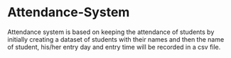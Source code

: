 # Attendance-System
Attendance system is based on keeping the attendance of students by initially creating a dataset of students with their names and then the name of student, his/her entry day and entry time will be recorded in a csv file.
